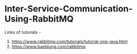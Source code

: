 # Inter-Service-Communication-Using-RabbitMQ

Links of tutorials -

1) https://www.rabbitmq.com/tutorials/tutorial-one-java.html
2) https://www.baeldung.com/rabbitmq
